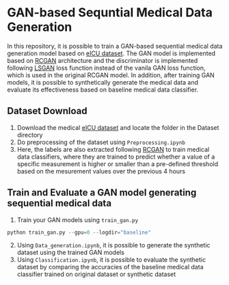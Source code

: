 # GAN-based Sequntial Medical Data Generation
In this repository, it is possible to train a GAN-based sequential medical data generation model based on [eICU dataset](https://eicu-crd.mit.edu/).
The GAN model is implemented based on [RCGAN](https://arxiv.org/abs/1706.02633v2) architecture and the discriminator is implemented following [LSGAN](https://openaccess.thecvf.com/content_iccv_2017/html/Mao_Least_Squares_Generative_ICCV_2017_paper.html) loss function instead of the vanila GAN loss function, which is used in the original RCGAN model.
In addition, after training GAN models, it is possible to synthetically generate the medical data and evaluate its effectiveness based on baseline medical data classifier.

## Dataset Download
1. Download the medical [eICU dataset](https://eicu-crd.mit.edu/) and locate the folder in the Dataset directory
2. Do preprocessing of the dataset using `Preprocessing.ipynb`
3. Here, the labels are also extracted following [RCGAN](https://arxiv.org/abs/1706.02633v2) to train medical data classifiers, where they are trained to predict whether a value of a specific measurement is higher or smaller than a pre-defined threshold based on the mesurement values over the previous 4 hours

## Train and Evaluate a GAN model generating sequential medical data
1. Train your GAN models using `train_gan.py`
```python
python train_gan.py --gpu=0 --logdir="baseline"  
```  
2. Using `Data_generation.ipynb`, it is possible to generate the synthetic dataset using the trained GAN models
3. Using `Classification.ipynb`, it is possible to evaluate the synthetic dataset by comparing the accuracies of the baseline medical data classifier trained on original dataset or synthetic dataset
